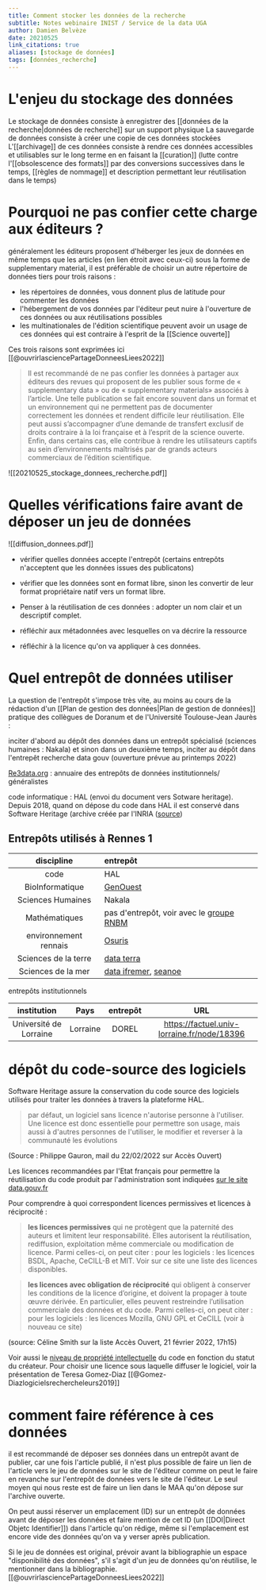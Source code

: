 ```yaml
---
title: Comment stocker les données de la recherche
subtitle: Notes webinaire INIST / Service de la data UGA
author: Damien Belvèze
date: 20210525
link_citations: true
aliases: [stockage de données]
tags: [données_recherche]
---
```


# L'enjeu du stockage des données

Le stockage de données consiste à enregistrer des [[données de la recherche|données de recherche]] sur un support physique La sauvegarde de données consiste à créer une copie de ces données stockées
L'[[archivage]] de ces données consiste à rendre ces données accessibles et utilisables sur le long terme en en faisant la [[curation]] (lutte contre l'[[obsolescence des formats]] par des conversions successives dans le temps, [[règles de nommage]] et description permettant leur réutilisation dans le temps)

# Pourquoi ne pas confier cette charge aux éditeurs ?

généralement les éditeurs proposent d'héberger les jeux de données en même temps que les articles (en lien étroit avec ceux-ci) sous la forme de supplementary material, il est préférable de choisir un autre répertoire de données tiers pour trois raisons :

- les répertoires de données, vous donnent plus de latitude pour commenter les données
- l'hébergement de vos données par l'éditeur peut nuire à l'ouverture de ces données ou aux réutilisations possibles
- les multinationales de l'édition scientifique peuvent avoir un usage de ces données qui est contraire à l'esprit de la [[Science ouverte]]

Ces trois raisons sont exprimées ici [[@ouvrirlasciencePartageDonneesLiees2022]]

> Il est recommandé de ne pas confier les données à partager aux éditeurs des revues qui proposent de les publier sous forme de « supplementary data » ou de « supplementary materials» associés à l’article. Une telle publication se fait encore souvent dans un format et un environnement qui ne permettent pas de documenter correctement les données et rendent difficile leur réutilisation. Elle peut aussi s’accompagner d’une demande de transfert exclusif de droits contraire à la loi française et à l’esprit de la science ouverte. Enfin, dans certains cas, elle contribue à rendre les utilisateurs captifs au sein d’environnements maîtrisés par de grands acteurs commerciaux de l’édition scientifique.


![[20210525_stockage_donnees_recherche.pdf]]


# Quelles vérifications faire avant de déposer un jeu de données

![[diffusion_donnees.pdf]]

- vérifier quelles données accepte l'entrepôt (certains entrepôts n'acceptent que les données issues des publicatons)

- vérifier que les données sont en format libre, sinon les convertir de leur format propriétaire natif vers un format libre. 

- Penser à la réutilisation de ces données : adopter un nom clair et un descriptif complet. 

- réfléchir aux métadonnées avec lesquelles on va décrire la ressource

- réfléchir à la licence qu'on va appliquer à ces données.

# Quel entrepôt de données utiliser

La question de l'entrepôt s'impose très vite, au moins au cours de la rédaction d'un [[Plan de gestion des données|Plan de gestion de données]]
pratique des collègues de Doranum et de l'Université Toulouse-Jean Jaurès : 

inciter d'abord au dépôt des données dans un entrepôt spécialisé (sciences humaines : Nakala) et sinon dans un deuxième temps, inciter au dépôt dans l'entrepêt recherche data gouv (ouverture prévue au printemps 2022)

[Re3data.org](https://www.re3data.org/) : annuaire des entrepôts de données institutionnels/ généralistes

code informatique : HAL (envoi du document vers Sotware heritage). Depuis 2018, quand on dépose du code dans HAL il est conservé dans Software Heritage (archive créée par l'INRIA ([source](https://www.ccsd.cnrs.fr/en/project/software-heritage-2/))

## Entrepôts utilisés à Rennes 1


| discipline | entrepôt |
|:---:|:---|
| code | HAL |
| BioInformatique | [GenOuest](https://www.genouest.org/) |
| Sciences Humaines | Nakala |
| Mathématiques | pas d'entrepôt, voir avec le [groupe RNBM](https://www.rnbm.org/category/le-reseau/groupes-de-travail/donnees-maths/) |
| environnement rennais | [Osuris](https://accueil.osuris.fr/) |
| Sciences de la terre | [data terra](https://www.data-terra.org/) |
| Sciences de la mer | [data ifremer](https://data.ifremer.fr/), [seanoe](https://www.seanoe.org/) |

entrepôts institutionnels

| institution | Pays | entrepôt | URL |
|:---:|:---:|:---:|:---:|
| Université de Lorraine | Lorraine | DOREL | https://factuel.univ-lorraine.fr/node/18396 |


# dépôt du code-source des logiciels

Software Heritage assure la conservation du code source des logiciels utilisés pour traiter les données à travers la plateforme HAL. 

>par défaut, un logiciel sans licence n'autorise personne à l'utiliser.
Une licence est donc essentielle pour permettre son usage, mais aussi à d'autres personnes de l'utiliser, le modifier et reverser à la communauté les évolutions 

(Source : Philippe Gauron, mail du 22/02/2022 sur Accès Ouvert)

Les licences recommandées par l'Etat français pour permettre la réutilisation du code produit par l'administration sont indiquées [sur le site data.gouv.fr](https://www.data.gouv.fr/fr/pages/legal/licences/)

Pour comprendre à quoi correspondent licences permissives et licences à réciprocité : 

   > **les licences permissives** qui ne protègent que la paternité des auteurs et limitent leur responsabilité. Elles autorisent la réutilisation, rediffusion, exploitation même commerciale ou modification de licence. Parmi celles-ci, on peut citer :
     pour les logiciels : les licences BSDL, Apache, CeCILL-B et MIT. Voir sur ce site une liste des licences disponibles.


   > **les licences avec obligation de réciprocité** qui obligent à conserver les conditions de la licence d’origine, et doivent la propager à toute œuvre dérivée. En particulier, elles peuvent restreindre l’utilisation commerciale des données et du code. Parmi celles-ci, on peut citer :
     pour les logiciels : les licences Mozilla, GNU GPL et CeCILL (voir à nouveau ce site)
 

(source: Céline Smith sur la liste Accès Ouvert, 21 février 2022, 17h15)

Voir aussi le [niveau de propriété intellectuelle](https://hal.archives-ouvertes.fr/hal-02399517/file/20191202_plaquette_pi_licences_V1.1.pdf) du code en fonction du statut du créateur.
Pour choisir une licence sous laquelle diffuser le logiciel, voir la présentation de Teresa Gomez-Diaz [[@Gomez-Diazlogicielsrechercheleurs2019]]

# comment faire référence à ces données

il est recommandé de déposer ses données dans un entrepôt avant de publier, car une fois l'article publié, il n'est plus possible de faire un lien de l'article vers le jeu de données sur le site de l'éditeur comme on peut le faire en revanche sur l'entrepôt de données vers le site de l'éditeur. 
Le seul moyen qui nous reste est de faire un lien dans le MAA qu'on dépose sur l'archive ouverte.

On peut aussi réserver un emplacement (ID) sur un entrepôt de données avant de déposer les données et faire mention de cet ID (un [[DOI|Direct Objetc Identifier]]) dans l'article qu'on rédige, même si l'emplacement est encore vide des données qu'on va y verser après publication. 

Si le jeu de données est original, prévoir avant la bibliographie un espace "disponibilité des données", s'il s'agit d'un jeu de données qu'on réutilise, le mentionner dans la bibliographie. [[@ouvrirlasciencePartageDonneesLiees2022]]
